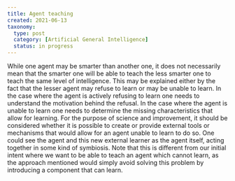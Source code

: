 ```yaml
---
title: Agent teaching
created: 2021-06-13
taxonomy:
  type: post
  category: [Artificial General Intelligence]
  status: in progress
---
```



While one agent may be smarter than another one, it does not necessarily mean that the smarter one will be able to teach the less smarter one to teach the same level of intelligence.
This may be explained either by the fact that the lesser agent may refuse to learn or may be unable to learn.
In the case where the agent is actively refusing to learn one needs to understand the motivation behind the refusal.
In the case where the agent is unable to learn one needs to determine the missing characteristics that allow for learning.
For the purpose of science and improvement, it should be considered whether it is possible to create or provide external tools or mechanisms that would allow for an agent unable to learn to do so.
One could see the agent and this new external learner as the agent itself, acting together in some kind of symbiosis.
Note that this is different from our initial intent where we want to be able to teach an agent which cannot learn, as the approach mentioned would simply avoid solving this problem by introducing a component that can learn.
